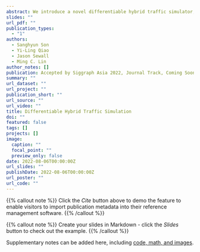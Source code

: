 ```yaml
---
abstract: We introduce a novel differentiable hybrid traffic simulator, which simulates traffic using a hybrid model of both macroscopic and microscopic models and can be directly integrated into a neural network for traffic control and flow optimization. This is the first differentiable traffic simulator for macroscopic and hybrid models that can compute gradients for traffic states across time steps and inhomogeneous lanes. To compute the gradient flow between two types of traffic models in a hybrid framework, we present a novel intermediate conversion component that bridges the lanes in a differentiable manner as well. We also show that we can use analytical gradients to accelerate the overall process and enhance scalability. Thanks to these gradients, our simulator can provide more efficient and scalable solutions for complex learning and control problems posed in the traffic engineering than other existing algorithms.
slides: ""
url_pdf: ""
publication_types:
  - "1"
authors:
  - Sanghyun Son
  - Yi-Ling Qiao
  - Jason Sewall
  - Ming C. Lin
author_notes: []
publication: Accepted by Siggraph Asia 2022, Journal Track, Coming Soon
summary: ""
url_dataset: ""
url_project: ""
publication_short: ""
url_source: ""
url_video: ""
title: Differentiable Hybrid Traffic Simulation
doi: ""
featured: false
tags: []
projects: []
image:
  caption: ""
  focal_point: ""
  preview_only: false
date: 2022-08-06T00:00:00Z
url_slides: ""
publishDate: 2022-08-06T00:00:00Z
url_poster: ""
url_code: ""
---
```


{{% callout note %}}
Click the *Cite* button above to demo the feature to enable visitors to import publication metadata into their reference management software.
{{% /callout %}}

{{% callout note %}}
Create your slides in Markdown - click the *Slides* button to check out the example.
{{% /callout %}}

Supplementary notes can be added here, including [code, math, and images](https://wowchemy.com/docs/writing-markdown-latex/).
